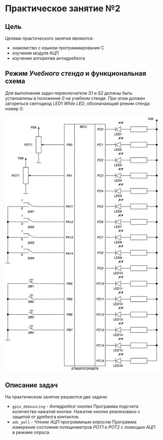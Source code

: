 # Практическое занятие №2

## Цель

Целями практического занятия являются:
* знакомство с языком программирования C
* изучения модуля АЦП
* изучение алгоритма антидребезга

## Режим _Учебного стенда_ и функциональная схема

Для выполнения задач переключатели _S1_ и _S2_ должны быть установлены в положение _0_ на учебном стенде.
При этом должен загореться светодиод LED1 _While LED_, обозначающий режим стенда номер _0_.

![ ](../../../img/lab1_ex1-4_sch.png)

## Описание задач

На практическом занятие решаются две задачи:

* `gpio_debouncing` - _Антидребезг кнопки_
    Программа подсчета количества нажатий кнопки. Нажатия кнопки реализовано с защитой от дребезга
    контактов.
* `adc_poll` - _Чтение АЦП программным опросом_
    Программа измерения состояния потециометров _POT1_ и _POT2_ с помощью АЦП в режиме опроса.
